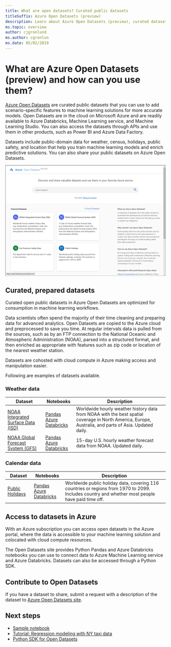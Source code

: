 ```yaml
---
title: What are open datasets? Curated public datasets
titleSuffix: Azure Open Datasets (preview)
description: Learn about Azure Open Datasets (preview), curated datasets from the public domain that are ready to use in machine learning and analytics solutions. Datasets include public data such as weather, census, holidays, and location to help you enrich predictive solutions.
ms.topic: overview
author: cjgronlund
ms.author: cgronlun
ms.date: 05/02/2019
---
```


# What are Azure Open Datasets (preview) and how can you use them?

[Azure Open Datasets](https://opendatasets.azure.com) are curated public datasets that you can use to add scenario-specific features to machine learning solutions for more accurate models. Open Datasets are in the cloud on Microsoft Azure and are readily available to Azure Databricks, Machine Learning service, and Machine Learning Studio. You can also access the datasets through APIs and use them in other products, such as Power BI and Azure Data Factory.

Datasets include public-domain data for weather, census, holidays, public safety, and location that help you train machine learning models and enrich predictive solutions. You can also share your public datasets on Azure Open Datasets. 

![Azure Open Datasets site with public datasets available through the Azure portal](./media/overview-what-are-open-datasets/open-datasets-site.png)

## Curated, prepared datasets
Curated open public datasets in Azure Open Datasets are optimized for consumption in machine learning workflows. 

Data scientists often spend the majority of their time cleaning and preparing data for advanced analytics. Open Datasets are copied to the Azure cloud and preprocessed to save you time. At regular intervals data is pulled from the sources, such as by an FTP connection to the National Oceanic and Atmospheric Administration (NOAA), parsed into a structured format, and then enriched as appropriate with features such as zip code or location of the nearest weather station.

Datasets are cohosted with cloud compute in Azure making access and manipulation easier.  

Following are examples of datasets available. 

### Weather data
 
|Dataset         | Notebooks     | Description                                    |
|----------------|---------------|------------------------------------------------|
|[NOAA Integrated Surface Data (ISD)](https://publicdataset.azurewebsites.net/dataDetail/isd) | [Pandas](https://publicdataset.azurewebsites.net/dataDetail/isd/access?tab2=AzureNotebooks) <br> [Azure Databricks](https://publicdataset.azurewebsites.net/dataDetail/isd/access?tab2=AzureDatabricks) | Worldwide hourly weather history data from NOAA with the best spatial coverage in North America, Europe, Australia, and parts of Asia. Updated daily. |
|[NOAA Global Forecast System (GFS)](https://publicdataset.azurewebsites.net/dataDetail/gfs) | [Pandas](https://publicdataset.azurewebsites.net/dataDetail/gfs/access?tab2=AzureNotebooks) <br> [Azure Databricks](https://publicdataset.azurewebsites.net/dataDetail/gfs/access?tab2=AzureDatabricks) | 15-day U.S. hourly weather forecast data from NOAA. Updated daily. |

### Calendar data

|Dataset         | Notebooks     | Description                                    |
|----------------|---------------|------------------------------------------------|
|[Public Holidays](https://publicdataset.azurewebsites.net/dataDetail/public_holiday) | [Pandas](https://publicdataset.azurewebsites.net/dataDetail/public_holiday/access?tab2=AzureNotebooks) <br> [Azure Databricks](https://publicdataset.azurewebsites.net/dataDetail/public_holiday/access?tab2=AzureDatabricks) | Worldwide public holiday data, covering 116 countries or regions from 1970 to 2099. Includes country and whether most people have paid time off. |

## Access to datasets in Azure 
With an Azure subscription you can access open datasets in the Azure portal, where the data is accessible to your machine learning solution and colocated with cloud compute resources. 

The Open Datasets site provides Python Pandas and Azure Databricks notebooks you can use to connect data to Azure Machine Learning service and Azure Databricks. Datasets can also be accessed through a Python SDK. 

## Contribute to Open Datasets
If you have a dataset to share, submit a request with a description of the dataset to [Azure Open Datasets site](https://opendatasets.azure.com). 

## Next steps
* [Sample notebook](samples.md)
* [Tutorial: Regression modeling with NY taxi data](tutorial-opendatasets-automl.md)
* [Python SDK for Open Datasets](https://aka.ms/open-datasets-sdk)
